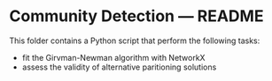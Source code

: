 # Community Detection ― README

This folder contains a Python script that perform the following tasks:

- fit the Girvman-Newman algorithm with NetworkX
- assess the validity of alternative paritioning solutions